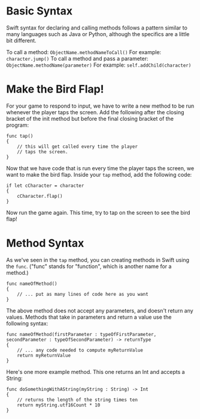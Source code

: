 Basic Syntax
============

Swift syntax for declaring and calling methods follows a pattern similar to many languages such as Java or Python, although the specifics are a little bit different.

To call a method: ```ObjectName.methodNameToCall()```
For example: ```character.jump()```
To call a method and pass a parameter: ```ObjectName.methodName(parameter)```
For example: ```self.addChild(character)```


Make the Bird Flap!
=======================
For your game to respond to input, we have to write a new method to be run whenever the player taps the screen. Add the following after the closing bracket of the init method but before the final closing bracket of the program:

	func tap()
	{
        // this will get called every time the player
    	// taps the screen.
    }

Now that we have code that is run every time the player taps the screen, we want to make the bird flap. Inside your ```tap``` method, add the following code:

	if let cCharacter = character
	{
        cCharacter.flap()
    }

Now run the game again. This time, try to tap on the screen to see the bird flap!

Method Syntax
=============

As we've seen in the ```tap``` method, you can creating methods in Swift using the ```func```. ("func" stands for "function", which is another name for a method.)

	func nameOfMethod()
	{
        // ... put as many lines of code here as you want
	}

The above method does not accept any parameters, and doesn't return any values. Methods that take in parameters and return a value use the following syntax:

	func nameOfMethod(firstParameter : typeOfFirstParameter, secondParameter : typeOfSecondParameter) -> returnType
	{
		// ... any code needed to compute myReturnValue
		return myReturnValue
	}

Here's one more example method. This one returns an Int and accepts a String:

    func doSomethingWithAString(myString : String) -> Int
    {
        // returns the length of the string times ten
        return myString.utf16Count * 10
    }

